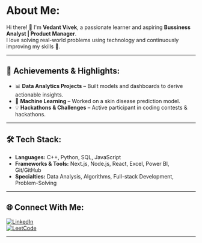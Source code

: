 # About Me:
Hi there! 👋 I'm **Vedant Vivek**, a passionate learner and aspiring **Bussiness Analyst | Product Manager**.  
I love solving real-world problems using technology and continuously improving my skills 🚀.  

---

## 🚀 Achievements & Highlights:
- 📊 **Data Analytics Projects** – Built models and dashboards to derive actionable insights.  
- 🤖 **Machine Learning** – Worked on a skin disease prediction model.  
- 💡 **Hackathons & Challenges** – Active participant in coding contests & hackathons.  

---

## 🛠️ Tech Stack:
- **Languages:** C++, Python, SQL, JavaScript  
- **Frameworks & Tools:** Next.js, Node.js, React, Excel, Power BI, Git/GitHub  
- **Specialties:** Data Analysis, Algorithms, Full-stack Development, Problem-Solving  

---

## 🌐 Connect With Me:
[![LinkedIn](https://img.shields.io/badge/LinkedIn-%230077B5.svg?logo=linkedin&logoColor=white)](https://www.linkedin.com/in/vedant-vivek-2063aa279/)  
[![LeetCode](https://img.shields.io/badge/LeetCode-%23FFA116.svg?logo=leetcode&logoColor=white)](https://leetcode.com/u/comeback28/)  

---
